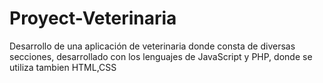 # Proyect-Veterinaria
Desarrollo de una aplicación de veterinaria donde consta de diversas secciones, desarrollado con los lenguajes de JavaScript y PHP, donde se utiliza tambien HTML,CSS
